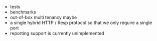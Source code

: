 - tests
- benchmarks
- out-of-box multi tenancy maybe
- a single hybrid HTTP / Resp protocol so that we only require a single port
- reporting support is currently unimplemented
